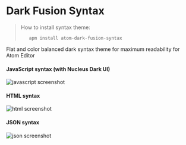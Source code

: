 Dark Fusion Syntax
==================

>How to install syntax theme:
>```
>    apm install atom-dark-fusion-syntax
>```

Flat and color balanced dark syntax theme for maximum readability for Atom Editor

#### JavaScript syntax (with Nucleus Dark UI)

![javascript screenshot](https://raw.githubusercontent.com/MaxGraey/atom-dark-fusion-syntax/master/screenshots/js.png)

#### HTML syntax

![html screenshot](https://raw.githubusercontent.com/MaxGraey/atom-dark-fusion-syntax/master/screenshots/html.png)

#### JSON syntax

![json screenshot](https://raw.githubusercontent.com/MaxGraey/atom-dark-fusion-syntax/master/screenshots/json.png)
